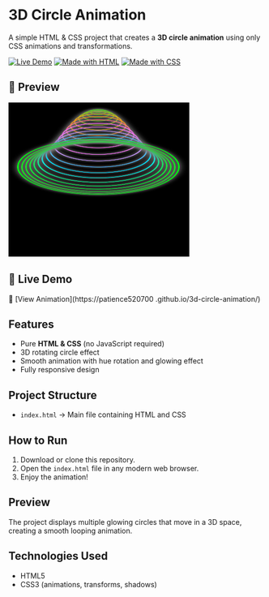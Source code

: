 # 3D Circle Animation

A simple HTML & CSS project that creates a **3D circle animation** using only CSS animations and transformations.

[![Live Demo](https://img.shields.io/badge/Demo-View%20Here-brightgreen)](https://patience520700.github.io/3D-Animation/)
[![Made with HTML](https://img.shields.io/badge/Code-HTML-orange)](https://developer.mozilla.org/en-US/docs/Web/HTML)
[![Made with CSS](https://img.shields.io/badge/Style-CSS-blue)](https://developer.mozilla.org/en-US/docs/Web/CSS)

## 📸 Preview
![3D Circle Animation Screenshot](preview.png)  

## 🚀 Live Demo
🔗 [View Animation](https://patience520700
.github.io/3d-circle-animation/)

## Features
- Pure **HTML & CSS** (no JavaScript required)
- 3D rotating circle effect
- Smooth animation with hue rotation and glowing effect
- Fully responsive design

## Project Structure
- `index.html` → Main file containing HTML and CSS

## How to Run
1. Download or clone this repository.
2. Open the `index.html` file in any modern web browser.
3. Enjoy the animation!

## Preview
The project displays multiple glowing circles that move in a 3D space, creating a smooth looping animation.

## Technologies Used
- HTML5
- CSS3 (animations, transforms, shadows)